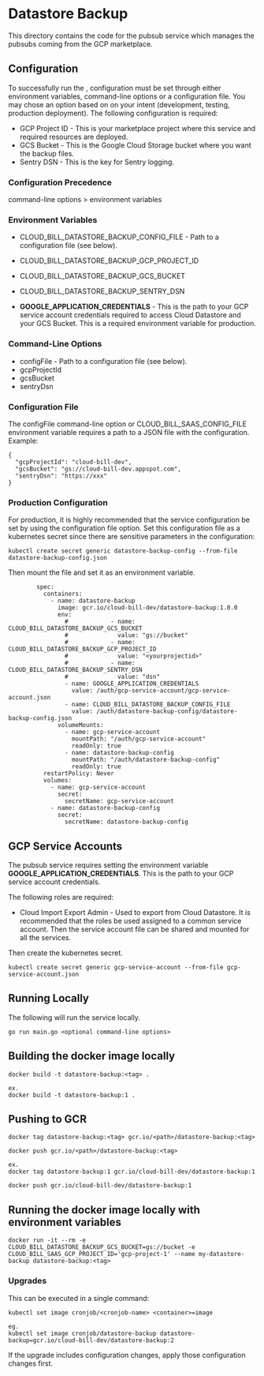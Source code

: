 # Datastore Backup
This directory contains the code for the pubsub service which manages the 
pubsubs coming from the GCP marketplace.

## Configuration
To successfully run the , configuration must be set through either environment variables, command-line options or a configuration file. You may chose an option based on on your intent (development, testing, production deployment). The following configuration is required:

* GCP Project ID - This is your marketplace project where this service and required resources are deployed.
* GCS Bucket - This is the Google Cloud Storage bucket where you want the backup files.
* Sentry DSN - This is the key for Sentry logging.

### Configuration Precedence
command-line options > environment variables

### Environment Variables
* CLOUD_BILL_DATASTORE_BACKUP_CONFIG_FILE - Path to a configuration file (see below).
* CLOUD_BILL_DATASTORE_BACKUP_GCP_PROJECT_ID 
* CLOUD_BILL_DATASTORE_BACKUP_GCS_BUCKET
* CLOUD_BILL_DATASTORE_BACKUP_SENTRY_DSN

* **GOOGLE_APPLICATION_CREDENTIALS** - This is the path to your GCP service account credentials required to access Cloud Datastore and your GCS Bucket. This is a required environment variable for production.

### Command-Line Options
* configFile - Path to a configuration file (see below).
* gcpProjectId 
* gcsBucket
* sentryDsn

### Configuration File
The configFile command-line option or CLOUD_BILL_SAAS_CONFIG_FILE environment variable requires a path to a JSON file with the configuration. Example:
```
{
  "gcpProjectId": "cloud-bill-dev",
  "gcsBucket": "gs://cloud-bill-dev.appspot.com",
  "sentryDsn": "https://xxx"
}
```

### Production Configuration
For production, it is highly recommended that the service configuration be set by using the configuration file option. Set this configuration file as a kubernetes secret since there are sensitive parameters in the configuration:

```
kubectl create secret generic datastore-backup-config --from-file datastore-backup-config.json
```

Then mount the file and set it as an environment variable.

```
        spec:
          containers:
            - name: datastore-backup
              image: gcr.io/cloud-bill-dev/datastore-backup:1.0.0
              env:
                #            - name: CLOUD_BILL_DATASTORE_BACKUP_GCS_BUCKET
                #              value: "gs://bucket"
                #            - name: CLOUD_BILL_DATASTORE_BACKUP_GCP_PROJECT_ID
                #              value: "<yourprojectid>"
                #            - name: CLOUD_BILL_DATASTORE_BACKUP_SENTRY_DSN
                #              value: "dsn"               
                - name: GOOGLE_APPLICATION_CREDENTIALS
                  value: /auth/gcp-service-account/gcp-service-account.json
                - name: CLOUD_BILL_DATASTORE_BACKUP_CONFIG_FILE
                  value: /auth/datastore-backup-config/datastore-backup-config.json
              volumeMounts:
                - name: gcp-service-account
                  mountPath: "/auth/gcp-service-account"
                  readOnly: true
                - name: datastore-backup-config
                  mountPath: "/auth/datastore-backup-config"
                  readOnly: true
          restartPolicy: Never
          volumes:
            - name: gcp-service-account
              secret:
                secretName: gcp-service-account
            - name: datastore-backup-config
              secret:
                secretName: datastore-backup-config
```

## GCP Service Accounts
The pubsub service requires setting the environment variable **GOOGLE_APPLICATION_CREDENTIALS**. This is the path to your GCP service account credentials.

The following roles are required:
* Cloud Import Export Admin - Used to export from Cloud Datastore.
It is recommended that the roles be used assigned to a common service account. Then the service account file can be shared and mounted for all the services.

Then create the kubernetes secret.
```
kubectl create secret generic gcp-service-account --from-file gcp-service-account.json
```

## Running Locally
The following will run the service locally.
```
go run main.go <optional command-line options>
```

## Building the docker image locally
```
docker build -t datastore-backup:<tag> .

ex.
docker build -t datastore-backup:1 .
```

## Pushing to GCR
```
docker tag datastore-backup:<tag> gcr.io/<path>/datastore-backup:<tag>

docker push gcr.io/<path>/datastore-backup:<tag>

ex.
docker tag datastore-backup:1 gcr.io/cloud-bill-dev/datastore-backup:1

docker push gcr.io/cloud-bill-dev/datastore-backup:1

```

## Running the docker image locally with environment variables
```
docker run -it --rm -e CLOUD_BILL_DATASTORE_BACKUP_GCS_BUCKET=gs://bucket -e CLOUD_BILL_SAAS_GCP_PROJECT_ID='gcp-project-1' --name my-datastore-backup datastore-backup:<tag>

```

### Upgrades
This can be executed in a single command:

```
kubectl set image cronjob/<cronjob-name> <container>=image

eg.
kubectl set image cronjob/datastore-backup datastore-backup=gcr.io/cloud-bill-dev/datastore-backup:2
```
If the upgrade includes configuration changes, apply those configuration changes first.

